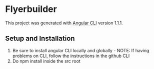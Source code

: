 # Flyerbuilder

This project was generated with [Angular CLI](https://github.com/angular/angular-cli) version 1.1.1.

## Setup and Installation

1. Be sure to install angular CLI locally and globally - NOTE: If having problems on CLI, follow the instructions in the github CLI
2. Do npm install inside the src root


